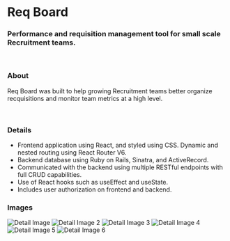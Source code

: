 # Req Board

### Performance and requisition management tool for small scale Recruitment teams. 

<br>

### About

Req Board was built to help growing Recruitment teams better organize recquisitions and monitor team metrics at a high level.  

<br>

### Details

* Frontend application using React, and styled using CSS. Dynamic and nested routing using React Router V6. 
* Backend database using Ruby on Rails, Sinatra, and ActiveRecord. 
* Communicated with the backend using multiple RESTful endpoints with full CRUD capabilities.
* Use of React hooks such as useEffect and useState.
* Includes user authorization on frontend and backend. 

### Images
![Detail Image](https://images.squarespace-cdn.com/content/v1/52001f7ce4b0929e453b7ea1/1677693059969-VRRRUR9VJQC8QV5UDML3/Screenshot+2023-03-01+at+12.50.50+PM.png?format=2500w)
![Detail Image 2](https://images.squarespace-cdn.com/content/v1/52001f7ce4b0929e453b7ea1/1677691508068-MSGIGYWIJNSWXZ4RAE4V/Screen+Shot+2023-02-28+at+12.14.02+PM.png?format=2500w)
![Detail Image 3](https://images.squarespace-cdn.com/content/v1/52001f7ce4b0929e453b7ea1/1677691509377-3SFW6EDK5TI5XJ2IHP48/Screen+Shot+2023-02-28+at+12.21.25+PM.png?format=2500w)
![Detail Image 4](https://images.squarespace-cdn.com/content/v1/52001f7ce4b0929e453b7ea1/1677691510431-8BX7INNYGXY8VES3767X/Screen+Shot+2023-02-28+at+12.21.14+PM.png?format=2500w)
![Detail Image 5](https://images.squarespace-cdn.com/content/v1/52001f7ce4b0929e453b7ea1/1677691510556-E5KKV4QXMWE3R31QDRLV/Screen+Shot+2023-02-28+at+12.21.52+PM.png?format=2500w)
![Detail Image 6](https://images.squarespace-cdn.com/content/v1/52001f7ce4b0929e453b7ea1/1677691511520-PL75B886ROKI1LAQH9U3/Screen+Shot+2023-02-28+at+12.21.38+PM.png?format=2500w)


